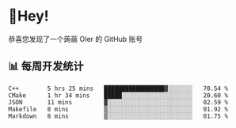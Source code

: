 # 👋Hey!
恭喜您发现了一个蒟蒻 OIer 的 GitHub 账号

## 📊 每周开发统计
<!--START_SECTION:waka-->
```text
C++        5 hrs 25 mins   █████████████████▓░░░░░░░   70.54 % 
CMake      1 hr 34 mins    █████░░░░░░░░░░░░░░░░░░░░   20.60 % 
JSON       11 mins         ▓░░░░░░░░░░░░░░░░░░░░░░░░   02.59 % 
Makefile   8 mins          ▒░░░░░░░░░░░░░░░░░░░░░░░░   01.92 % 
Markdown   8 mins          ▒░░░░░░░░░░░░░░░░░░░░░░░░   01.75 % 
```
<!--END_SECTION:waka-->
